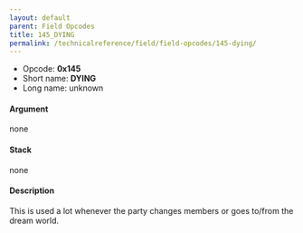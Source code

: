```yaml
---
layout: default
parent: Field Opcodes
title: 145_DYING
permalink: /technicalreference/field/field-opcodes/145-dying/
---
```


-   Opcode: **0x145**
-   Short name: **DYING**
-   Long name: unknown

#### Argument

none

#### Stack

none

#### Description

This is used a lot whenever the party changes members or goes to/from the dream world.
